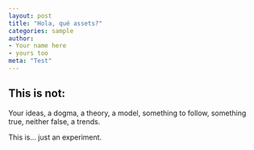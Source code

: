 ```yaml
---
layout: post
title: "Hola, qué assets?"
categories: sample
author:
- Your name here
- yours too
meta: "Test"
---
```

## This is not:
Your ideas, a dogma, a theory, a model, something to follow, something true, neither false, a trends.

This is... just an experiment.
